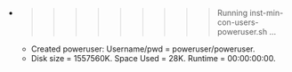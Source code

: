 * >>>>>>>>> Running inst-min-con-users-poweruser.sh ...
  * Created poweruser: Username/pwd = poweruser/poweruser.
  * Disk size = 1557560K. Space Used = 28K. Runtime = 00:00:00:00.
